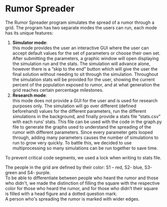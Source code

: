# Rumor Spreader

The Rumor Spreader program simulates the spread of a rumor through a grid. The program has two separate modes the users
can run, each mode has its unique features:

1. **Simulator mode**: <br>
    this mode provides the user an interactive GUI where the user can accept default values for the set
    of parameters or choose their own set. After submitting the parameters, a graphic window will open displaying the 
    simulation run and the stats. The simulation will advance alone, however there is a “skip to the end” button which
    will give the user the final solution without needing to sit through the simulation. Throughout the simulation stats
    will be provided for the user, showing the current percent of the population exposed to rumor, and at what 
    generation the grid reaches certain percentage milestones.
2. **Research mode**: <br>
    this mode does not provide a GUI for the user and is used for research purposes only. The simulation will go over 
    different (defined beforehand) values for the different parameters, run the different simulations in the background,
    and finally provide a stats file “stats.csv” with each runs’ stats. This file can be used with the code in the 
    graph.py file to generate the graphs used to understand the spreading of the rumor with different parameters. 
    Since every parameter gets looped through, adding many parameters causes the number of simulations to run to grow 
    very quickly. To battle this, we decided to use multiprocessing so many simulations can be run together to save time.

To prevent critical code segments, we used a lock when writing to stats file. 

The people in the grid are defined by their color: S1 – red, S2- blue, S3- green and S4- purple. <br> 
To be able to differentiate between people who heard the rumor and those who didn't, we made the distinction of 
filling the square with the respective color for those who heard the rumor, and for those who didn’t their square is 
filled with a head figure and a dotted question mark.<br>
A person who's spreading the rumor is marked with wider edges. <br>





